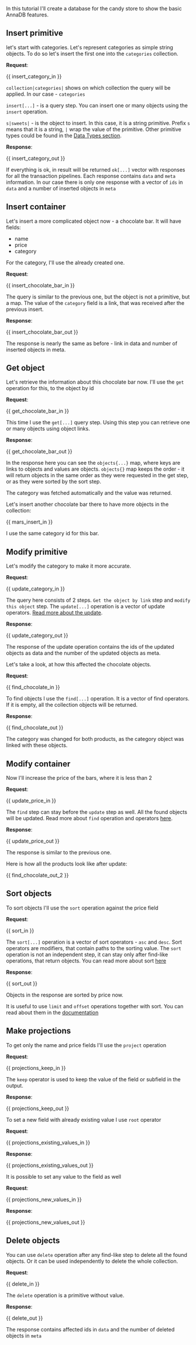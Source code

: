In this tutorial I'll create a database for the candy store to show the basic AnnaDB features.

## Insert primitive

let's start with categories. Let's represent categories as simple string objects. To do so let's insert the first one into the `categories` collection.

**Request**:

{{ insert_category_in }}

`collection|categories|` shows on which collection the query will be applied. In our case - `categories`

`insert[...]` - is a query step. You can insert one or many objects using the `insert` operation.

`s|sweets|` - is the object to insert. In this case, it is a string primitive. Prefix `s` means that it is a string, `|` wrap the value of the primitive. Other primitive types could be found in the [Data Types section](../../documentation/data_types/).

**Response**:

{{ insert_category_out }}

If everything is ok, in result will be returned `ok[...]` vector with responses for all the transaction pipelines. Each response contains `data` and `meta` information. In our case there is only one response with a vector of `ids` in `data` and a number of inserted objects in `meta`

## Insert container

Let's insert a more complicated object now - a chocolate bar. It will have fields:

- name
- price
- category

For the category, I'll use the already created one.

**Request**:

{{ insert_chocolate_bar_in }}

The query is similar to the previous one, but the object is not a primitive, but a map. The value of the `category` field is a link, that was received after the previous insert.

**Response**:

{{ insert_chocolate_bar_out }}

The response is nearly the same as before - link in data and number of inserted objects in meta.

## Get object

Let's retrieve the information about this chocolate bar now. I'll use the `get` operation for this, to the object by id

**Request**:

{{ get_chocolate_bar_in }}

This time I use the `get[...]` query step. Using this step you can retrieve one or many objects using object links.

**Response**:

{{ get_chocolate_bar_out }}

In the response here you can see the `objects{...}` map, where keys are links to objects and values are objects. `objects{}` map keeps the order - it will return objects in the same order as they were requested in the get step, or as they were sorted by the sort step.

The category was fetched automatically and the value was returned.

Let's insert another chocolate bar there to have more objects in the collection:

{{ mars_insert_in }}

I use the same category id for this bar.

## Modify primitive

Let's modify the category to make it more accurate.

**Request**:

{{ update_category_in }}

The query here consists of 2 steps. `Get the object by link` step and `modify this object` step. The `update[...]` operation is a vector of update operators. [Read more about the update](../../documentation/update/).

**Response**:

{{ update_category_out }}

The response of the update operation contains the ids of the updated objects as data and the number of the updated objects as meta.

Let's take a look, at how this affected the chocolate objects.

**Request**:

{{ find_chocolate_in }}

To find objects I use the `find[...]` operation. It is a vector of find operators. If it is empty, all the collection objects will be returned.

**Response**:

{{ find_chocolate_out }}

The category was changed for both products, as the category object was linked with these objects.

## Modify container

Now I'll increase the price of the bars, where it is less than 2

**Request**:

{{ update_price_in }}

The `find` step can stay before the `update` step as well. All the found objects will be updated. Read more about `find` operation and operators [here](../../documentation/find/).

**Response**:

{{ update_price_out }}

The response is similar to the previous one.

Here is how all the products look like after update:

{{ find_chocolate_out_2 }}

## Sort objects

To sort objects I'll use the `sort` operation against the price field

**Request**:

{{ sort_in }}

The `sort[...]` operation is a vector of sort operators - `asc` and `desc`. Sort operators are modifiers, that contain paths to the sorting value. The `sort` operation is not an independent step, it can stay only after find-like operations, that return objects. You can read more about sort [here](../../documentation/update/)

**Response**:

{{ sort_out }}

Objects in the response are sorted by price now.

It is useful to use `limit` and `offset` operations together with sort. You can read about them in the [documentation](../../documentation/limit/)

## Make projections

To get only the name and price fields I'll use the `project` operation

**Request**:

{{ projections_keep_in }}

The `keep` operator is used to keep the value of the field or subfield in the output.

**Response**:

{{ projections_keep_out }}

To set a new field with already existing value I use `root` operator

**Request**:

{{ projections_existing_values_in }}

**Response**:

{{ projections_existing_values_out }}

It is possible to set any value to the field as well

**Request**:

{{ projections_new_values_in }}

**Response**:

{{ projections_new_values_out }}

## Delete objects

You can use `delete` operation after any find-like step to delete all the found objects. Or it can be used independently to delete the whole collection.

**Request**:

{{ delete_in }}

The `delete` operation is a primitive without value.

**Response**:

{{ delete_out }}

The response contains affected ids in `data` and the number of deleted objects in `meta`
